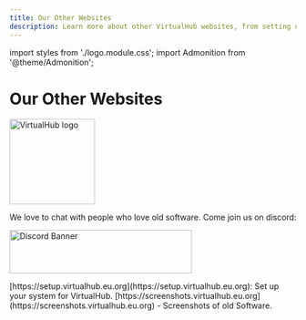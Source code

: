 ```yaml
---
title: Our Other Websites
description: Learn more about other VirtualHub websites, from setting up to screenshots.
---
```

import styles from './logo.module.css';
import Admonition from '@theme/Admonition';

# Our Other Websites

<p className='text--center'><img className={styles.logo} alt="VirtualHub logo" src="/img/logo.webp" width="150"/></p>

<div className="text--center container">
  <p>We love to chat with people who love old software. Come join us on discord:</p>
  <p>
    <a href="https://chat.virtualhub.eu.org">
      <img width="320" height="76" src="https://discordapp.com/api/guilds/1176107431013646357/widget.png?style=banner2" alt="Discord Banner"/>
    </a>
  </p>
</div>

<Admonition type="tip" icon="👉" title="VirtualHub Setup">
  [https://setup.virtualhub.eu.org](https://setup.virtualhub.eu.org): Set up your system for VirtualHub.
</Admonition>

<Admonition type="tip" icon="👉" title="VirtualHub Screenshots">
  [https://screenshots.virtualhub.eu.org](https://screenshots.virtualhub.eu.org) - Screenshots of old Software.
</Admonition>
